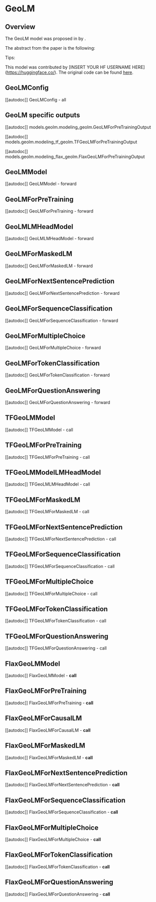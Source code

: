 <!--Copyright 2023 The HuggingFace Team. All rights reserved.

Licensed under the Apache License, Version 2.0 (the "License"); you may not use this file except in compliance with
the License. You may obtain a copy of the License at

http://www.apache.org/licenses/LICENSE-2.0

Unless required by applicable law or agreed to in writing, software distributed under the License is distributed on
an "AS IS" BASIS, WITHOUT WARRANTIES OR CONDITIONS OF ANY KIND, either express or implied. See the License for the
specific language governing permissions and limitations under the License.

⚠️ Note that this file is in Markdown but contain specific syntax for our doc-builder (similar to MDX) that may not be
rendered properly in your Markdown viewer.

-->

# GeoLM

## Overview

The GeoLM model was proposed in [<INSERT PAPER NAME HERE>](<INSERT PAPER LINK HERE>) by <INSERT AUTHORS HERE>.
<INSERT SHORT SUMMARY HERE>

The abstract from the paper is the following:

*<INSERT PAPER ABSTRACT HERE>*

Tips:

<INSERT TIPS ABOUT MODEL HERE>

This model was contributed by [INSERT YOUR HF USERNAME HERE](https://huggingface.co/<INSERT YOUR HF USERNAME HERE>).
The original code can be found [here](<INSERT LINK TO GITHUB REPO HERE>).


## GeoLMConfig

[[autodoc]] GeoLMConfig
    - all

## GeoLM specific outputs

[[autodoc]] models.geolm.modeling_geolm.GeoLMForPreTrainingOutput

[[autodoc]] models.geolm.modeling_tf_geolm.TFGeoLMForPreTrainingOutput

[[autodoc]] models.geolm.modeling_flax_geolm.FlaxGeoLMForPreTrainingOutput

## GeoLMModel

[[autodoc]] GeoLMModel
    - forward

## GeoLMForPreTraining

[[autodoc]] GeoLMForPreTraining
    - forward

## GeoLMLMHeadModel

[[autodoc]] GeoLMLMHeadModel
    - forward

## GeoLMForMaskedLM

[[autodoc]] GeoLMForMaskedLM
    - forward

## GeoLMForNextSentencePrediction

[[autodoc]] GeoLMForNextSentencePrediction
    - forward

## GeoLMForSequenceClassification

[[autodoc]] GeoLMForSequenceClassification
    - forward

## GeoLMForMultipleChoice

[[autodoc]] GeoLMForMultipleChoice
    - forward

## GeoLMForTokenClassification

[[autodoc]] GeoLMForTokenClassification
    - forward

## GeoLMForQuestionAnswering

[[autodoc]] GeoLMForQuestionAnswering
    - forward

## TFGeoLMModel

[[autodoc]] TFGeoLMModel
    - call

## TFGeoLMForPreTraining

[[autodoc]] TFGeoLMForPreTraining
    - call

## TFGeoLMModelLMHeadModel

[[autodoc]] TFGeoLMLMHeadModel
    - call

## TFGeoLMForMaskedLM

[[autodoc]] TFGeoLMForMaskedLM
    - call

## TFGeoLMForNextSentencePrediction

[[autodoc]] TFGeoLMForNextSentencePrediction
    - call

## TFGeoLMForSequenceClassification

[[autodoc]] TFGeoLMForSequenceClassification
    - call

## TFGeoLMForMultipleChoice

[[autodoc]] TFGeoLMForMultipleChoice
    - call

## TFGeoLMForTokenClassification

[[autodoc]] TFGeoLMForTokenClassification
    - call

## TFGeoLMForQuestionAnswering

[[autodoc]] TFGeoLMForQuestionAnswering
    - call

## FlaxGeoLMModel

[[autodoc]] FlaxGeoLMModel
    - __call__

## FlaxGeoLMForPreTraining

[[autodoc]] FlaxGeoLMForPreTraining
    - __call__

## FlaxGeoLMForCausalLM

[[autodoc]] FlaxGeoLMForCausalLM
    - __call__

## FlaxGeoLMForMaskedLM

[[autodoc]] FlaxGeoLMForMaskedLM
    - __call__

## FlaxGeoLMForNextSentencePrediction

[[autodoc]] FlaxGeoLMForNextSentencePrediction
    - __call__

## FlaxGeoLMForSequenceClassification

[[autodoc]] FlaxGeoLMForSequenceClassification
    - __call__

## FlaxGeoLMForMultipleChoice

[[autodoc]] FlaxGeoLMForMultipleChoice
    - __call__

## FlaxGeoLMForTokenClassification

[[autodoc]] FlaxGeoLMForTokenClassification
    - __call__

## FlaxGeoLMForQuestionAnswering

[[autodoc]] FlaxGeoLMForQuestionAnswering
    - __call__

